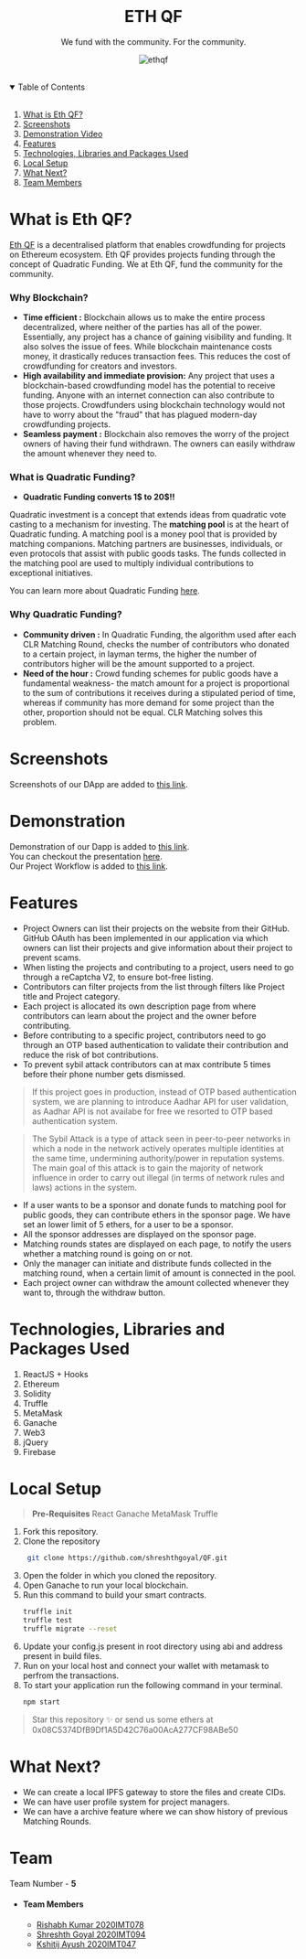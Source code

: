 <!-- PROJECT LOGO -->
<br />
<p align="center">
  <h1 align="center">ETH QF</h1>
  <p align="center">
   We fund with the community.  For the community.
   <br />
  </p>
</p>
<p align ="center">
<img src="https://photos.app.goo.gl/5YMLXHz4A8FSNbwJA" alt="ethqf" border="0">
</p>
<br />

<!-- TABLE OF CONTENTS -->
<details open="open">
  <summary>Table of Contents</summary><br />
  <ol>
    <li>
      <a href="#about-the-project">What is Eth QF?</a>
      </li>
      <li>
      <a href="#screenshots">Screenshots</a>
      </li>
      <li>
         <a href="#video">Demonstration Video</a>
      </li>
    <li><a href="#features">Features</a>
    </li>
    <li><a href="#technologies-used">Technologies, Libraries and Packages Used</a>
    </li>
      <li><a href="#local-setup">Local Setup</a></li>
      <li><a href="#next">What Next?</a></li>
    <li><a href="#team">Team Members</a></li>
  </ol>
</details>


<div id="about-the-project" />

<!-- ABOUT THE PROJECT -->
# What is Eth QF?

[Eth QF](https://github.com/shreshthgoyal/QF) is a decentralised platform that enables crowdfunding for projects on Ethereum ecosystem. Eth QF provides projects funding through the concept of Quadratic Funding. We at Eth QF, fund the community for the community.

### Why Blockchain?

* **Time efficient :** Blockchain allows us to make the entire process decentralized, where neither of the parties has all of the power. Essentially, any project has a chance of gaining visibility and funding. It also solves the issue of fees. While blockchain maintenance costs money, it drastically reduces transaction fees. This reduces the cost of crowdfunding for creators and investors.
* **High availability and immediate provision:** Any project that uses a blockchain-based crowdfunding model has the potential to receive funding. Anyone with an internet connection can also contribute to those projects. Crowdfunders using blockchain technology would not have to worry about the "fraud" that has plagued modern-day crowdfunding projects.
* **Seamless payment :** Blockchain also removes the worry of the project owners of having their fund withdrawn. The owners can easily withdraw the amount whenever they need to.

### What is Quadratic Funding?

* **Quadratic Funding converts 1$ to 20$!!**

Quadratic investment is a concept that extends ideas from quadratic vote casting to a mechanism for investing.
The **matching pool** is at the heart of Quadratic funding.
A matching pool is a money pool that is provided by matching companions. Matching partners are businesses, individuals, or even protocols that assist with public goods tasks. The funds collected in the matching pool are used to multiply individual contributions to exceptional initiatives.

You can learn more about  Quadratic Funding [here](https://finematics.com/quadratic-funding-explained/).

### Why Quadratic Funding?

* **Community driven :** In Quadratic Funding, the algorithm used after each CLR Matching Round, checks the number of contributors who donated to a certain project, in layman terms, the higher the number of contributors higher will be the amount supported to a project.
* **Need of the hour :** Crowd funding schemes for public goods have a fundamental weakness- the match amount for a project is proportional to the sum of contributions it receives during a stipulated period of time, whereas if community has more demand for some project than the other, proportion should not be equal. CLR Matching solves this problem.

<div id="screenshots" />

# Screenshots

Screenshots of our DApp are added to [this link](https://photos.app.goo.gl/FBom3kopCPeWn3Pj7).

<div id="video" />

# Demonstration 

Demonstration of our Dapp is added to [this link](https://photos.app.goo.gl/4ddUFdNU8j8BYZRMA). <br />
You can checkout the presentation [here](https://www.canva.com/design/DAE46RT2TfQ/0IAllAnk_whCgz3dIGhndg/view?utm_content=DAE46RT2TfQ&utm_campaign=designshare&utm_medium=link&utm_source=sharebutton). <br />
Our Project Workflow is added to [this link](https://app.milanote.com/1N2f911lxmcl1C?p=JnqtrMZqLIf).

<div id="features" />

<!-- GETTING STARTED -->
# Features
* Project Owners can list their projects on the website from their GitHub. GitHub OAuth has been implemented in our application via which owners can list their projects and give information about their project to prevent scams.
* When listing the projects and contributing to a project, users need to go through a reCaptcha V2, to ensure bot-free listing.
* Contributors can filter projects from the list through filters like Project title and Project category.
* Each project is allocated its own description page from where contributors can learn about the project and the owner before contributing.
* Before contributing to a specific project, contributors need to go through an OTP based authentication to validate their contribution and reduce the risk of bot contributions.
* To prevent sybil attack contributors can at max contribute 5 times before their phone number gets dismissed.
> If this project goes in production, instead of OTP based authentication system, we are planning to introduce Aadhar API for user validation, as Aadhar API is not availabe for free we resorted to OTP based authentication system.

>The Sybil Attack is a type of attack seen in peer-to-peer networks in which a node in the network actively operates multiple identities at the same time, undermining authority/power in reputation systems. The main goal of this attack is to gain the majority of network influence in order to carry out illegal (in terms of network rules and laws) actions in the system.

* If a user wants to be a sponsor and donate funds to matching pool for public goods, they can contribute ethers in the sponsor page. We have set an lower limit of 5 ethers, for a user to be a sponsor.
* All the sponsor addresses are displayed on the sponsor page.
* Matching rounds states are displayed on each page, to notify the users whether a matching round is going on or not.
* Only the manager can initiate and distribute funds collected in the matching round, when a certain limit of amount is connected in the pool.
* Each project owner can withdraw the amount collected whenever they want to, through the withdraw button.

<div id="technologies-used" />

# Technologies, Libraries and Packages Used

1. ReactJS + Hooks
2. Ethereum
3. Solidity
4. Truffle
5. MetaMask
6. Ganache
7. Web3
8. jQuery
9. Firebase 


<div id="local-setup" />

# Local Setup

> **Pre-Requisites**
> React
> Ganache 
> MetaMask
> Truffle
1. Fork this repository.
2. Clone the repository
   ```sh
    git clone https://github.com/shreshthgoyal/QF.git
    ```
3. Open the folder in which you cloned the repository.
4. Open Ganache to run your local blockchain.
5. Run this command to build your smart contracts.
    ```sh
    truffle init
    truffle test
    truffle migrate --reset
    ```
6. Update your config.js present in root directory using abi and address present in build files.
7. Run on your local host and connect your wallet with metamask to perfrom the transactions.
8. To start your application run the following command in your terminal.
   ```sh
   npm start
   ```
   

> Star this repository ✨ or send us some ethers at 0x08C5374DfB9Df1A5D42C76a00AcA277CF98ABe50

<div id="next" />

# What Next?

* We can create a local IPFS gateway to store the files and create CIDs.
* We can have user profile system for project managers.
* We can have a archive feature where we can show history of previous Matching Rounds.

<div id="team" />
<!-- CONTACT -->

# Team

Team Number - **5**

- #### Team Members
    - [Rishabh Kumar 2020IMT078](https://github.com/rish78)
    - [Shreshth Goyal 2020IMT094](https://github.com/shreshthgoyal)
    - [Kshitij Ayush 2020IMT047](https://github.com/kshitij-404)
# 

[contributors-shield]: https://img.shields.io/github/contributors/shreshthgoyal/QF.svg?style=for-the-badge
[contributors-url]: https://github.com/shreshthgoyal/QF
